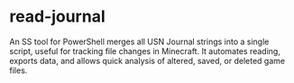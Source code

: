 # read-journal
An SS tool for PowerShell merges all USN Journal strings into a single script, useful for tracking file changes in Minecraft. It automates reading, exports data, and allows quick analysis of altered, saved, or deleted game files.

